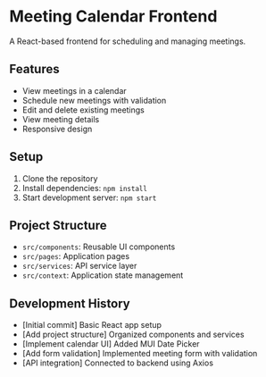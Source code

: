 # Meeting Calendar Frontend

A React-based frontend for scheduling and managing meetings.

## Features
- View meetings in a calendar
- Schedule new meetings with validation
- Edit and delete existing meetings
- View meeting details
- Responsive design

## Setup
1. Clone the repository
2. Install dependencies: `npm install`
3. Start development server: `npm start`

## Project Structure
- `src/components`: Reusable UI components
- `src/pages`: Application pages
- `src/services`: API service layer
- `src/context`: Application state management

## Development History
- [Initial commit] Basic React app setup
- [Add project structure] Organized components and services
- [Implement calendar UI] Added MUI Date Picker
- [Add form validation] Implemented meeting form with validation
- [API integration] Connected to backend using Axios
